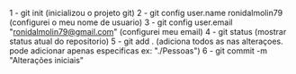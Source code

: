 1 - git init (inicializou o projeto git)
2 - git config user.name ronidalmolin79 (configurei o meu nome de usuario)
3 - git config user.email "ronidalmolin79@gmail.com" (configurei meu email)
4 - git status (mostrar status atual do repositorio)
5 - git add . (adiciona todos as nas alteraçoes. pode adicionar apenas especificas ex: "./Pessoas")
6 - git commit -m "Alterações iniciais"